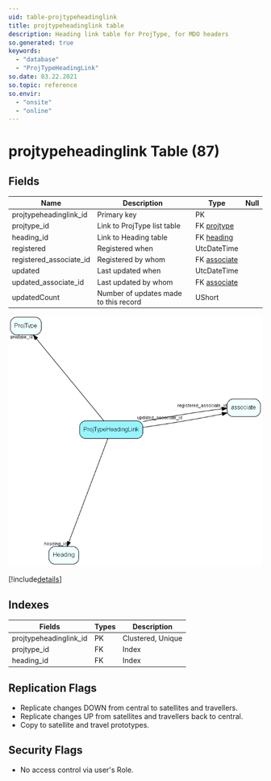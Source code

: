 ```yaml
---
uid: table-projtypeheadinglink
title: projtypeheadinglink table
description: Heading link table for ProjType, for MDO headers
so.generated: true
keywords:
  - "database"
  - "ProjTypeHeadingLink"
so.date: 03.22.2021
so.topic: reference
so.envir:
  - "onsite"
  - "online"
---
```


# projtypeheadinglink Table (87)

## Fields

| Name | Description | Type | Null |
|------|-------------|------|:----:|
|projtypeheadinglink\_id|Primary key|PK| |
|projtype\_id|Link to ProjType list table|FK [projtype](projtype.md)| |
|heading\_id|Link to Heading table|FK [heading](heading.md)| |
|registered|Registered when|UtcDateTime| |
|registered\_associate\_id|Registered by whom|FK [associate](associate.md)| |
|updated|Last updated when|UtcDateTime| |
|updated\_associate\_id|Last updated by whom|FK [associate](associate.md)| |
|updatedCount|Number of updates made to this record|UShort| |


![ProjTypeHeadingLink table relationship diagram](./media/ProjTypeHeadingLink.png)

[!include[details](./includes/ProjTypeHeadingLink.md)]

## Indexes

| Fields | Types | Description |
|--------|-------|-------------|
|projtypeheadinglink\_id |PK |Clustered, Unique |
|projtype\_id |FK |Index |
|heading\_id |FK |Index |

## Replication Flags

* Replicate changes DOWN from central to satellites and travellers.
* Replicate changes UP from satellites and travellers back to central.
* Copy to satellite and travel prototypes.

## Security Flags

* No access control via user's Role.

